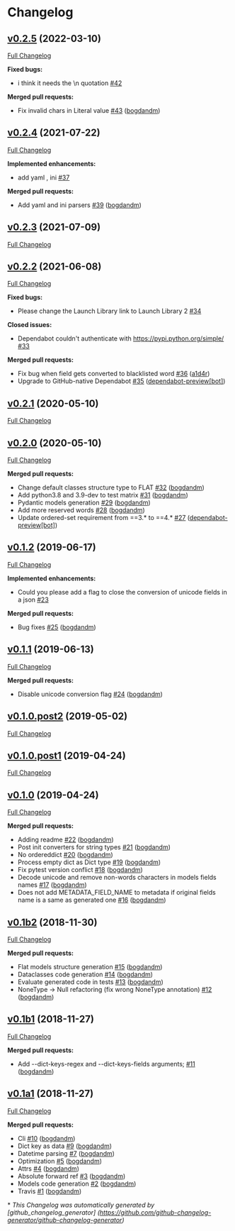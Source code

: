 # Changelog

## [v0.2.5](https://github.com/bogdandm/json2python-models/tree/v0.2.5) (2022-03-10)

[Full Changelog](https://github.com/bogdandm/json2python-models/compare/v0.2.4...v0.2.5)

**Fixed bugs:**

- i think it needs the \n quotation [\#42](https://github.com/bogdandm/json2python-models/issues/42)

**Merged pull requests:**

- Fix invalid chars in Literal
  value [\#43](https://github.com/bogdandm/json2python-models/pull/43) ([bogdandm](https://github.com/bogdandm))

## [v0.2.4](https://github.com/bogdandm/json2python-models/tree/v0.2.4) (2021-07-22)

[Full Changelog](https://github.com/bogdandm/json2python-models/compare/v0.2.3...v0.2.4)

**Implemented enhancements:**

- add yaml , ini [\#37](https://github.com/bogdandm/json2python-models/issues/37)

**Merged pull requests:**

- Add yaml and ini
  parsers [\#39](https://github.com/bogdandm/json2python-models/pull/39) ([bogdandm](https://github.com/bogdandm))

## [v0.2.3](https://github.com/bogdandm/json2python-models/tree/v0.2.3) (2021-07-09)

[Full Changelog](https://github.com/bogdandm/json2python-models/compare/v0.2.2...v0.2.3)

## [v0.2.2](https://github.com/bogdandm/json2python-models/tree/v0.2.2) (2021-06-08)

[Full Changelog](https://github.com/bogdandm/json2python-models/compare/v0.2.1...v0.2.2)

**Fixed bugs:**

- Please change the Launch Library link to Launch Library
  2 [\#34](https://github.com/bogdandm/json2python-models/issues/34)

**Closed issues:**

- Dependabot couldn't authenticate
  with https://pypi.python.org/simple/ [\#33](https://github.com/bogdandm/json2python-models/issues/33)

**Merged pull requests:**

- Fix bug when field gets converted to blacklisted
  word [\#36](https://github.com/bogdandm/json2python-models/pull/36) ([a1d4r](https://github.com/a1d4r))
- Upgrade to GitHub-native
  Dependabot [\#35](https://github.com/bogdandm/json2python-models/pull/35) ([dependabot-preview[bot]](https://github.com/apps/dependabot-preview))

## [v0.2.1](https://github.com/bogdandm/json2python-models/tree/v0.2.1) (2020-05-10)

[Full Changelog](https://github.com/bogdandm/json2python-models/compare/v0.2.0...v0.2.1)

## [v0.2.0](https://github.com/bogdandm/json2python-models/tree/v0.2.0) (2020-05-10)

[Full Changelog](https://github.com/bogdandm/json2python-models/compare/v0.1.2...v0.2.0)

**Merged pull requests:**

- Change default classes structure type to
  FLAT [\#32](https://github.com/bogdandm/json2python-models/pull/32) ([bogdandm](https://github.com/bogdandm))
- Add python3.8 and 3.9-dev to test
  matrix [\#31](https://github.com/bogdandm/json2python-models/pull/31) ([bogdandm](https://github.com/bogdandm))
- Pydantic models
  generation [\#29](https://github.com/bogdandm/json2python-models/pull/29) ([bogdandm](https://github.com/bogdandm))
- Add more reserved
  words [\#28](https://github.com/bogdandm/json2python-models/pull/28) ([bogdandm](https://github.com/bogdandm))
- Update ordered-set requirement from ==3.\* to
  ==4.\* [\#27](https://github.com/bogdandm/json2python-models/pull/27) ([dependabot-preview[bot]](https://github.com/apps/dependabot-preview))

## [v0.1.2](https://github.com/bogdandm/json2python-models/tree/v0.1.2) (2019-06-17)

[Full Changelog](https://github.com/bogdandm/json2python-models/compare/v0.1.1...v0.1.2)

**Implemented enhancements:**

- Could you please add a flag to close the conversion of unicode fields in a
  json [\#23](https://github.com/bogdandm/json2python-models/issues/23)

**Merged pull requests:**

- Bug fixes [\#25](https://github.com/bogdandm/json2python-models/pull/25) ([bogdandm](https://github.com/bogdandm))

## [v0.1.1](https://github.com/bogdandm/json2python-models/tree/v0.1.1) (2019-06-13)

[Full Changelog](https://github.com/bogdandm/json2python-models/compare/v0.1.0.post2...v0.1.1)

**Merged pull requests:**

- Disable unicode conversion flag [\#24](https://github.com/bogdandm/json2python-models/pull/24) ([bogdandm](https://github.com/bogdandm))

## [v0.1.0.post2](https://github.com/bogdandm/json2python-models/tree/v0.1.0.post2) (2019-05-02)

[Full Changelog](https://github.com/bogdandm/json2python-models/compare/v0.1.0.post1...v0.1.0.post2)

## [v0.1.0.post1](https://github.com/bogdandm/json2python-models/tree/v0.1.0.post1) (2019-04-24)

[Full Changelog](https://github.com/bogdandm/json2python-models/compare/v0.1.0...v0.1.0.post1)

## [v0.1.0](https://github.com/bogdandm/json2python-models/tree/v0.1.0) (2019-04-24)

[Full Changelog](https://github.com/bogdandm/json2python-models/compare/v0.1b2...v0.1.0)

**Merged pull requests:**

- Adding readme [\#22](https://github.com/bogdandm/json2python-models/pull/22) ([bogdandm](https://github.com/bogdandm))
- Post init converters for string types [\#21](https://github.com/bogdandm/json2python-models/pull/21) ([bogdandm](https://github.com/bogdandm))
- No ordereddict [\#20](https://github.com/bogdandm/json2python-models/pull/20) ([bogdandm](https://github.com/bogdandm))
- Process empty dict as Dict type [\#19](https://github.com/bogdandm/json2python-models/pull/19) ([bogdandm](https://github.com/bogdandm))
- Fix pytest version conflict [\#18](https://github.com/bogdandm/json2python-models/pull/18) ([bogdandm](https://github.com/bogdandm))
- Decode unicode and remove non-words characters in models fields names [\#17](https://github.com/bogdandm/json2python-models/pull/17) ([bogdandm](https://github.com/bogdandm))
- Does not add METADATA\_FIELD\_NAME to metadata if original fields name is a same as generated one [\#16](https://github.com/bogdandm/json2python-models/pull/16) ([bogdandm](https://github.com/bogdandm))

## [v0.1b2](https://github.com/bogdandm/json2python-models/tree/v0.1b2) (2018-11-30)

[Full Changelog](https://github.com/bogdandm/json2python-models/compare/v0.1b1...v0.1b2)

**Merged pull requests:**

- Flat models structure generation [\#15](https://github.com/bogdandm/json2python-models/pull/15) ([bogdandm](https://github.com/bogdandm))
- Dataclasses code generation [\#14](https://github.com/bogdandm/json2python-models/pull/14) ([bogdandm](https://github.com/bogdandm))
- Evaluate generated code in tests [\#13](https://github.com/bogdandm/json2python-models/pull/13) ([bogdandm](https://github.com/bogdandm))
- NoneType -\> Null refactoring \(fix wrong NoneType annotation\) [\#12](https://github.com/bogdandm/json2python-models/pull/12) ([bogdandm](https://github.com/bogdandm))

## [v0.1b1](https://github.com/bogdandm/json2python-models/tree/v0.1b1) (2018-11-27)

[Full Changelog](https://github.com/bogdandm/json2python-models/compare/v0.1a1...v0.1b1)

**Merged pull requests:**

- Add --dict-keys-regex and --dict-keys-fields
  arguments; [\#11](https://github.com/bogdandm/json2python-models/pull/11) ([bogdandm](https://github.com/bogdandm))

## [v0.1a1](https://github.com/bogdandm/json2python-models/tree/v0.1a1) (2018-11-27)

[Full Changelog](https://github.com/bogdandm/json2python-models/compare/d09cb8431e97c47cc248a45047c2c0047f3d0e67...v0.1a1)

**Merged pull requests:**

- Cli [\#10](https://github.com/bogdandm/json2python-models/pull/10) ([bogdandm](https://github.com/bogdandm))
- Dict key as
  data [\#9](https://github.com/bogdandm/json2python-models/pull/9) ([bogdandm](https://github.com/bogdandm))
- Datetime
  parsing [\#7](https://github.com/bogdandm/json2python-models/pull/7) ([bogdandm](https://github.com/bogdandm))
- Optimization [\#5](https://github.com/bogdandm/json2python-models/pull/5) ([bogdandm](https://github.com/bogdandm))
- Attrs [\#4](https://github.com/bogdandm/json2python-models/pull/4) ([bogdandm](https://github.com/bogdandm))
- Absolute forward
  ref [\#3](https://github.com/bogdandm/json2python-models/pull/3) ([bogdandm](https://github.com/bogdandm))
- Models code
  generation [\#2](https://github.com/bogdandm/json2python-models/pull/2) ([bogdandm](https://github.com/bogdandm))
- Travis [\#1](https://github.com/bogdandm/json2python-models/pull/1) ([bogdandm](https://github.com/bogdandm))

\* *This Changelog was automatically generated
by [github_changelog_generator]      (https://github.com/github-changelog-generator/github-changelog-generator)*
